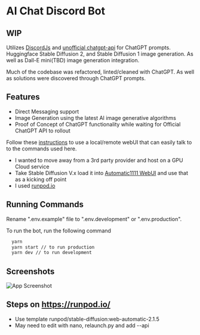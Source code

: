 # AI Chat Discord Bot

## WIP

Utilizes [DiscordJs](https://discord.js.org/#/) and [unofficial chatgpt-api](https://github.com/transitive-bullshit/chatgpt-api) for ChatGPT prompts. Huggingface Stable Diffusion 2, and Stable Diffusion 1 image generation. As well as Dall-E mini(TBD) image generation integration.

Much of the codebase was refactored, linted/cleaned with ChatGPT. As well as solutions were discovered through ChatGPT prompts.

## Features

- Direct Messaging support
- Image Generation using the latest AI image generative algorithms
- Proof of Concept of ChatGPT functionality while waiting for Official ChatGPT API to rollout

Follow these [instructions](https://youtu.be/aAyvsX-EpG4https://youtu.be/aAyvsX-EpG4) to use a local/remote webUI that can easily talk to to the commands used here.
- I wanted to move away from a 3rd party provider and host on a GPU Cloud service
- Take Stable Diffusion V.x load it into [Automatic1111 WebUI](https://github.com/AUTOMATIC1111/stable-diffusion-webui) and use that as a kicking off point
- I used [runpod.io](https://www.runpod.io/console/pods)

## Running Commands

Rename ".env.example" file to ".env.development" or ".env.production".

To run the bot, run the following command

```bash
  yarn
  yarn start // to run production
  yarn dev // to run development
```


## Screenshots

![App Screenshot](https://via.placeholder.com/468x300?text=App+Screenshot+Here)


## Steps on https://runpod.io/
- Use template runpod/stable-diffusion:web-automatic-2.1.5
- May need to edit with nano, relaunch.py and add --api